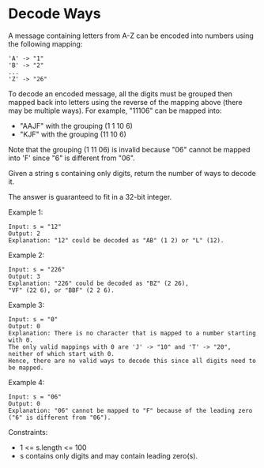 # Decode Ways

A message containing letters from A-Z can be encoded into 
numbers using the following mapping:

    'A' -> "1"
    'B' -> "2"
    ...
    'Z' -> "26"

To decode an encoded message, all the digits must be grouped 
then mapped back into letters using the reverse of the mapping 
above (there may be multiple ways). For example, "11106" can be mapped into:

- "AAJF" with the grouping (1 1 10 6)
- "KJF" with the grouping (11 10 6)

Note that the grouping (1 11 06) is invalid because "06" cannot be mapped into 'F' 
since "6" is different from "06".

Given a string s containing only digits, return the number of ways to decode it.

The answer is guaranteed to fit in a 32-bit integer.

Example 1:

    Input: s = "12"
    Output: 2
    Explanation: "12" could be decoded as "AB" (1 2) or "L" (12).

Example 2:

    Input: s = "226"
    Output: 3
    Explanation: "226" could be decoded as "BZ" (2 26), 
    "VF" (22 6), or "BBF" (2 2 6).

Example 3:

    Input: s = "0"
    Output: 0
    Explanation: There is no character that is mapped to a number starting with 0.
    The only valid mappings with 0 are 'J' -> "10" and 'T' -> "20", 
    neither of which start with 0.
    Hence, there are no valid ways to decode this since all digits need to 
    be mapped.

Example 4:

    Input: s = "06"
    Output: 0
    Explanation: "06" cannot be mapped to "F" because of the leading zero 
    ("6" is different from "06").

Constraints:

- 1 <= s.length <= 100
- s contains only digits and may contain leading zero(s).